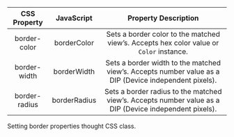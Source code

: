 
| CSS Property        | JavaScript         | Property Description                       |
| :----------------:|:------------------:|:------------------------------------------:|
| border-color      | borderColor         | Sets a border color to the matched view’s. Accepts hex color value or `Color` instance.| 
| border-width        | borderWidth         | Sets a border width to the matched view’s. Accepts number value as a DIP (Device independent pixels).| 
| border-radius        | borderRadius         | Sets a border radius to the matched view’s. Accepts number value as a DIP (Device independent pixels).| 

Setting border properties thought CSS class.
<snippet id='css-border-props'/>